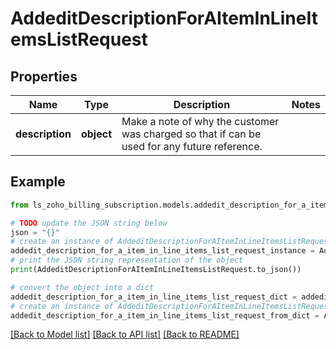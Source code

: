 # AddeditDescriptionForAItemInLineItemsListRequest


## Properties

Name | Type | Description | Notes
------------ | ------------- | ------------- | -------------
**description** | **object** | Make a note of why the customer was charged so that if can be used for any future reference. | 

## Example

```python
from ls_zoho_billing_subscription.models.addedit_description_for_a_item_in_line_items_list_request import AddeditDescriptionForAItemInLineItemsListRequest

# TODO update the JSON string below
json = "{}"
# create an instance of AddeditDescriptionForAItemInLineItemsListRequest from a JSON string
addedit_description_for_a_item_in_line_items_list_request_instance = AddeditDescriptionForAItemInLineItemsListRequest.from_json(json)
# print the JSON string representation of the object
print(AddeditDescriptionForAItemInLineItemsListRequest.to_json())

# convert the object into a dict
addedit_description_for_a_item_in_line_items_list_request_dict = addedit_description_for_a_item_in_line_items_list_request_instance.to_dict()
# create an instance of AddeditDescriptionForAItemInLineItemsListRequest from a dict
addedit_description_for_a_item_in_line_items_list_request_from_dict = AddeditDescriptionForAItemInLineItemsListRequest.from_dict(addedit_description_for_a_item_in_line_items_list_request_dict)
```
[[Back to Model list]](../README.md#documentation-for-models) [[Back to API list]](../README.md#documentation-for-api-endpoints) [[Back to README]](../README.md)


